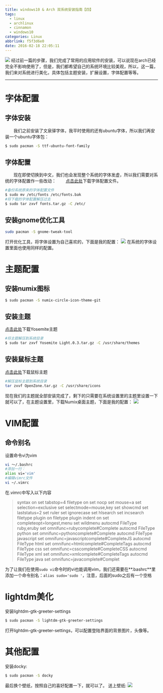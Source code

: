 ```yaml
---
title: windows10 & Arch 双系统安装指南【四】
tags:
  - linux
  - archlinux
  - cinnamon
  - windows10
categories: Linux
abbrlink: f5f3d6e0
date: 2016-02-18 22:05:11
---
```

![](http://images.evobot.cn/arch%20cinnamon%E6%B7%B1%E5%BA%A6%E6%88%AA%E5%9B%BE20160214155947.png)
经过前一篇的步骤，我们完成了常用的应用软件的安装，可以说现在arch已经完全不影响使用了，但是，我们都希望自己的系统环境比较美观，所以，这一篇，我们来对系统进行美化，具体包括主题安装，扩展设置，字体配置等等。
<!-- more -->

---
# 字体配置
## 字体安装
　　我们之前安装了文泉驿字体，我平时使用的还有ubuntu字体，所以我们再安装一个ubuntu字体包：
```bash
$ sudo pacman -S ttf-ubuntu-font-family
```
## 字体配置
　　现在即使切换到中文，我们也会发现整个系统的字体发虚，所以我们需要对系统的字体配置作一些改动：
　　[点击此处](http://pan.baidu.com/s/1bnYDy8J)下载字体配置文件。
```bash
#备份系统原来的字体配置文件
$ sudo mv /etc/fonts /etc/fonts.bak
#将下载的字体配置解压过去
$ sudo tar zxvf fonts.tar.gz -C /etc/
```
## 安装gnome优化工具
```bash
sudo pacman -S gnome-tweak-tool
```
打开优化工具，将字体设置为自己喜欢的，下面是我的配置：
![](http://images.evobot.cn/arch%20cinnamon%E6%B7%B1%E5%BA%A6%E6%88%AA%E5%9B%BE20160225212027.png)
在系统的字体设置里面也使用同样的配置。

# 主题配置
## 安装numix图标
```bash
$ sudo pacman -S numix-circle-icon-theme-git
```
## 安装主题
[点击此处](http://pan.baidu.com/s/1hrwjM3y)下载Yosemite主题
```bash
#将主题解压到系统目录
$ sudo tar zxvf Yosemite Light.0.3.tar.gz -C /usr/share/themes
```
## 安装鼠标主题
[点击此处](http://pan.baidu.com/s/1jHuJTZ4)下载鼠标主题
```bash
#解压鼠标主题到系统目录
tar zxvf OpenZone.tar.gz -C /usr/share/icons
```
现在我们的主题就全部安装完成了，剩下的只需要在系统设置里的主题里设置一下就可以了，在主题设置里，下载Numix桌面主题，下面是我的配置：
![](http://images.evobot.cn/arch%20cinnamon%E6%B7%B1%E5%BA%A6%E6%88%AA%E5%9B%BE20160225214812.png)
# VIM配置
## 命令别名
设置命令vi为vim
```bash
vi ～/.bashrc
#添加一行：
alias vi='vim'
#编辑vimrc文件
vi ~/.vimrc
```
在.vimrc中写入以下内容
> syntax on
set tabstop=4
filetype on
set nocp
set mouse=a
set selection=exclusive
set selectmode=mouse,key
set showcmd
set laststatus=2
set ruler
set ignorecase
set hlsearch
set incsearch
filetype plugin on
filetype plugin indent on
set completeopt=longest,menu
set wildmenu
autocmd FileType ruby,eruby set omnifunc=rubycomplete#Complete
autocmd FileType python set omnifunc=pythoncomplete#Complete
autocmd FileType javascript set omnifunc=javascriptcomplete#CompleteJS
autocmd FileType html set omnifunc=htmlcomplete#CompleteTags
autocmd FileType css set omnifunc=csscomplete#CompleteCSS
autocmd FileType xml set omnifunc=xmlcomplete#CompleteTags
autocmd FileType java set omnifunc=javacomplete#Complet

为了让我们在使用`sudo vi`命令时的vi也能调用vim，我们还需要在**.bashrc**里添加一个命令别名：`alias sudo='sudo '`，注意，后面的sudo之后有一个空格
# lightdm美化
安装lightdm-gtk-greeter-settings
```bash
$ sudo pacman -S lightdm-gtk-greeter-settings
```
打开lightdm-gtk-greeter-settings，可以配置登陆界面的背景图片，头像等。
# 其他配置
安装docky:
```bash
$ sudo pacman -S docky
```
最后换个壁纸，按照自己的喜好配置一下，就可以了。
送上壁纸:
![](http://images.evobot.cn/arch%20cinnamonu2oPC.jpg)